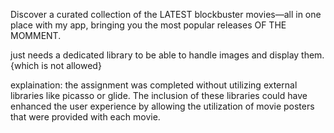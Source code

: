 Discover a curated collection of the LATEST blockbuster movies—all in one place with my app, bringing you the most popular releases OF THE MOMMENT.

just needs a dedicated library to be able to handle images and display them.{which is not allowed}

explaination: the assignment was completed without utilizing external libraries like picasso or glide. The inclusion of these libraries could have enhanced the user experience by allowing the utilization of movie posters that were provided with each movie.
